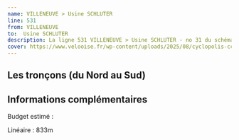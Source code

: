 ```yaml
---
name: VILLENEUVE > Usine SCHLUTER
line: 531
from: VILLENEUVE 
to:  Usine SCHLUTER 
description: La ligne 531 VILLENEUVE > Usine SCHLUTER - no 31 du schéma cyclable de la CCPOH  relie VILLENEUVE  à Usine SCHLUTER 
cover: https://www.velooise.fr/wp-content/uploads/2025/08/cyclopolis-ccpoh-31.jpg
---
```

## Les tronçons (du Nord au Sud)

## Informations complémentaires

Budget estimé : 

Linéaire : 833m


